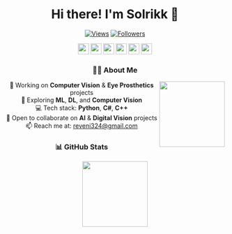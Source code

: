 
<div align="center">

# Hi there! I'm Solrikk 👋

[![Views](https://komarev.com/ghpvc/?username=solrikk&color=blue&style=flat&label=Views)](https://github.com/solrikk)
[![Followers](https://img.shields.io/github/followers/solrikk?style=flat&color=blue)](https://github.com/solrikk)

<div>
  <a href="https://t.me/SvKening"><img height="25" src="https://img.shields.io/badge/-Telegram-blue?style=flat&logo=telegram&logoColor=white"/></a>
  <a href="https://habr.com/ru/users/Solrikk"><img height="25" src="https://img.shields.io/badge/-Habr-65A3BE?style=flat&logo=habr&logoColor=white"/></a>
  <a href="mailto:reveni324@gmail.com"><img height="25" src="https://img.shields.io/badge/-Gmail-red?style=flat&logo=gmail&logoColor=white"/></a>
  <a href="https://vk.com/straleglan"><img height="25" src="https://img.shields.io/badge/-VK-blue?style=flat&logo=vk&logoColor=white"/></a>
  <a href="https://www.youtube.com/@Solrikk-qr2oi"><img height="25" src="https://img.shields.io/badge/-YouTube-red?style=flat&logo=youtube&logoColor=white"/></a>
  <a href="https://x.com/Solrikk_01"><img height="25" src="https://img.shields.io/badge/-X-black?style=flat&logo=x&logoColor=white"/></a>
</div>

### 👨‍💻 About Me

<img align="right" width="150" src="https://raw.githubusercontent.com/TheDudeThatCode/TheDudeThatCode/master/Assets/Developer.gif"/>

🔭 Working on **Computer Vision** & **Eye Prosthetics** projects  
🌱 Exploring **ML**, **DL**, and **Computer Vision**  
💻 Tech stack: **Python**, **C#**, **C++**  
👯 Open to collaborate on **AI** & **Digital Vision** projects  
📫 Reach me at: [reveni324@gmail.com](mailto:reveni324@gmail.com)

### 📊 GitHub Stats

<img height="150" src="https://github-readme-stats.vercel.app/api/top-langs/?username=solrikk&layout=compact&theme=tokyonight&hide_border=true"/>

</div>
